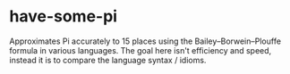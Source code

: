 # have-some-pi


Approximates Pi accurately to 15 places using the Bailey–Borwein–Plouffe formula in various languages.  The goal here isn't efficiency and speed, instead it is to compare the language syntax / idioms.



